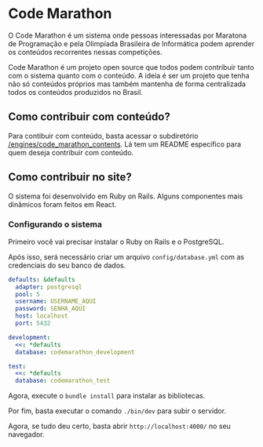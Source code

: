 # Code Marathon

O Code Marathon é um sistema onde pessoas interessadas por Maratona de Programação e pela Olimpíada Brasileira de Informática podem aprender os conteúdos recorrentes nessas competições.

Code Marathon é um projeto open source que todos podem contribuir tanto com o sistema quanto com o conteúdo. A ideia é ser um projeto que tenha não só conteúdos próprios mas também mantenha de forma centralizada todos os conteúdos produzidos no Brasil.

## Como contribuir com conteúdo?

Para contibuir com conteúdo, basta acessar o subdiretório [/engines/code_marathon_contents](/engines/code_marathon_contents). Lá tem um README específico para quem deseja contribuir com conteúdo.

## Como contribuir no site?

O sistema foi desenvolvido em Ruby on Rails. Alguns componentes mais dinâmicos foram feitos em React.

### Configurando o sistema

Primeiro você vai precisar instalar o Ruby on Rails e o PostgreSQL.

Após isso, será necessário criar um arquivo `config/database.yml` com as credenciais do seu banco de dados.

```yml
defaults: &defaults
  adapter: postgresql
  pool: 5
  username: USERNAME_AQUI
  password: SENHA_AQUI
  host: localhost
  port: 5432

development:
  <<: *defaults
  database: codemarathon_development

test:
  <<: *defaults
  database: codemarathon_test
```

Agora, execute o `bundle install` para instalar as bibliotecas.

Por fim, basta executar o comando `./bin/dev` para subir o servidor.

Agora, se tudo deu certo, basta abrir `http://localhost:4000/` no seu navegador.
